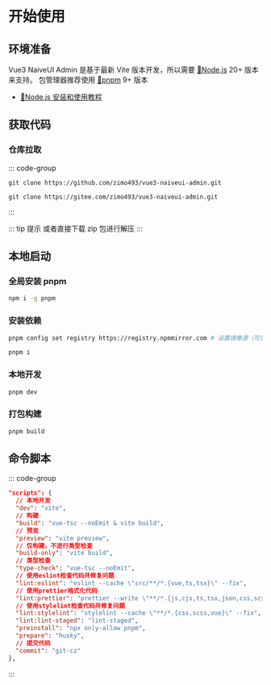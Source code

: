 # 开始使用

## 环境准备

Vue3 NaiveUI Admin 是基于最新 Vite 版本开发，所以需要 [🔗Node.js](https://nodejs.org/en/) 20+ 版本来支持。
包管理器推荐使用 [🔗pnpm](https://pnpm.io/) 9+ 版本

- [🔗Node.js 安装和使用教程](/dev/nodejs)

## 获取代码

### 仓库拉取

::: code-group

```shell [GitHub]
git clone https://github.com/zimo493/vue3-naiveui-admin.git
```

```shell [Gitee]
git clone https://gitee.com/zimo493/vue3-naiveui-admin.git
```

:::

::: tip 提示
或者直接下载 zip 包进行解压
:::

## 本地启动

### 全局安装 pnpm

```bash
npm i -g pnpm
```

### 安装依赖

```bash
pnpm config set registry https://registry.npmmirror.com # 设置镜像源（可忽略）

pnpm i
```

### 本地开发

```bash
pnpm dev
```

### 打包构建

```bash
pnpm build
```

## 命令脚本

::: code-group

```json [package.json]
"scripts": {
  // 本地开发
  "dev": "vite",
  // 构建
  "build": "vue-tsc --noEmit & vite build",
  // 预览
  "preview": "vite preview",
  // 仅构建，不进行类型检查
  "build-only": "vite build",
  // 类型检查
  "type-check": "vue-tsc --noEmit",
  // 使用eslint检查代码并修复问题
  "lint:eslint": "eslint --cache \"src/**/*.{vue,ts,tsx}\" --fix",
  // 使用prettier格式化代码
  "lint:prettier": "prettier --write \"**/*.{js,cjs,ts,tsx,json,css,scss,vue,html,md}\"",
  // 使用stylelint检查代码并修复问题
  "lint:stylelint": "stylelint --cache \"**/*.{css,scss,vue}\" --fix",
  "lint:lint-staged": "lint-staged",
  "preinstall": "npx only-allow pnpm",
  "prepare": "husky",
  // 提交代码
  "commit": "git-cz"
},
```

:::
